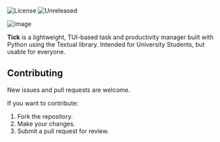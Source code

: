 ![License](https://img.shields.io/badge/license-MIT-blue)
![Unreleased](https://img.shields.io/badge/unreleased-in%20development-orange)


![image](https://github.com/user-attachments/assets/f092a9ba-5b99-4763-8259-6af2b54f3cd4)


**Tick** is a lightweight, TUI-based task and productivity manager built with Python using the Textual library. Intended for University Students, but usable for everyone. 

## Contributing

New issues and pull requests are welcome.

If you want to contribute:
1. Fork the repository.
2. Make your changes.
3. Submit a pull request for review.

